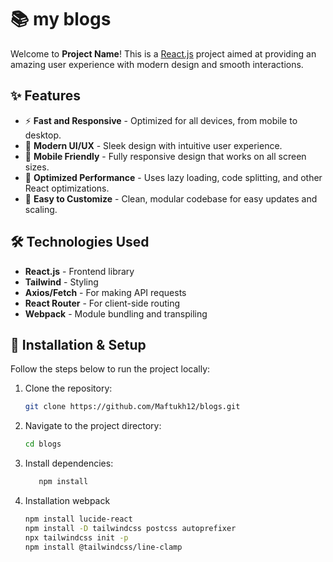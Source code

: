 # 📚 my blogs

Welcome to **Project Name**! This is a [React.js](https://reactjs.org/) project aimed at providing an amazing user experience with modern design and smooth interactions.

## ✨ Features

- ⚡ **Fast and Responsive** - Optimized for all devices, from mobile to desktop.
- 🎨 **Modern UI/UX** - Sleek design with intuitive user experience.
- 📱 **Mobile Friendly** - Fully responsive design that works on all screen sizes.
- 🚀 **Optimized Performance** - Uses lazy loading, code splitting, and other React optimizations.
- 🔧 **Easy to Customize** - Clean, modular codebase for easy updates and scaling.

## 🛠️ Technologies Used

- **React.js** - Frontend library
- **Tailwind** - Styling
- **Axios/Fetch** - For making API requests
- **React Router** - For client-side routing
- **Webpack** - Module bundling and transpiling

## 🔧 Installation & Setup

Follow the steps below to run the project locally:

1. Clone the repository:
   ```bash
   git clone https://github.com/Maftukh12/blogs.git
   ```
2. Navigate to the project directory:
   ```bash
   cd blogs
3. Install dependencies:
   ```bash
      npm install
4. Installation webpack
   ```bash
   npm install lucide-react
   npm install -D tailwindcss postcss autoprefixer
   npx tailwindcss init -p
   npm install @tailwindcss/line-clamp

